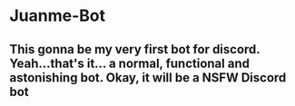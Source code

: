# Juanme-Bot

## This gonna be my very first bot for discord. Yeah...that's it... a normal, functional and astonishing bot. Okay, it will be a NSFW Discord bot
